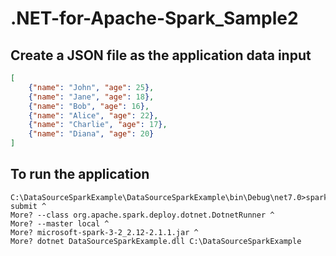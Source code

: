 # .NET-for-Apache-Spark_Sample2


## Create a JSON file as the application data input

```JSON
[
    {"name": "John", "age": 25},
    {"name": "Jane", "age": 18},
    {"name": "Bob", "age": 16},
    {"name": "Alice", "age": 22},
    {"name": "Charlie", "age": 17},
    {"name": "Diana", "age": 20}
]
```


## To run the application

```
C:\DataSourceSparkExample\DataSourceSparkExample\bin\Debug\net7.0>spark-submit ^
More? --class org.apache.spark.deploy.dotnet.DotnetRunner ^
More? --master local ^
More? microsoft-spark-3-2_2.12-2.1.1.jar ^
More? dotnet DataSourceSparkExample.dll C:\DataSourceSparkExample
```
